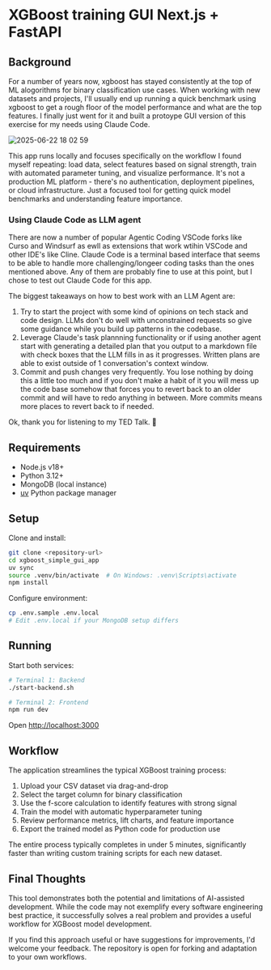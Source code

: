 # XGBoost training GUI Next.js + FastAPI

## Background

For a number of years now, xgboost has stayed consistently at the top of ML alogorithms for binary classification use cases. When working with new datasets and projects, I'll usually end up running a quick benchmark using xgboost to get a rough floor of the model performance and what are the top features. I finally just went for it and built a protoype GUI version of this exercise for my needs using Claude Code.

![2025-06-22 18 02 59](https://github.com/user-attachments/assets/47bf66b9-dd28-4bf9-a95c-a39a05239bc9)

This app runs locally and focuses specifically on the workflow I found myself repeating: load data, select features based on signal strength, train with automated parameter tuning, and visualize performance. It's not a production ML platform - there's no authentication, deployment pipelines, or cloud infrastructure. Just a focused tool for getting quick model benchmarks and understanding feature importance.

### Using Claude Code as LLM agent

There are now a number of popular Agentic Coding VSCode forks like Curso and Windsurf as ewll as extensions that work wtihin VSCode and other IDE's like Cline. Claude Code is a terminal based interface that seems to be able to handle more challenging/longeer coding tasks than the ones mentioned above. Any of them are probably fine to use at this point, but I chose to test out Claude Code for this app.

The biggest takeaways on how to best work with an LLM Agent are:

1) Try to start the project with some kind of opinions on tech stack and code design. LLMs don't do well with unconstrained requests so give some guidance while you build up patterns in the codebase.
2) Leverage Claude's task plannning functionality or if using another agent start with generating a detailed plan that you output to a markdown file with check boxes that the LLM fills in as it progresses. Written plans are able to exist outside of 1 conversation's context window.
3) Commit and push changes very frequently. You lose nothing by doing this a little too much and if you don't make a habit of it you will mess up the code base somehow that forces you to revert back to an older commit and will have to redo anything in between. More commits means more places to revert back to if needed.

Ok, thank you for listening to my TED Talk. 👏

## Requirements

- Node.js v18+
- Python 3.12+
- MongoDB (local instance)
- [uv](https://docs.astral.sh/uv/) Python package manager

## Setup

Clone and install:

```bash
git clone <repository-url>
cd xgboost_simple_gui_app
uv sync
source .venv/bin/activate  # On Windows: .venv\Scripts\activate
npm install
```

Configure environment:

```bash
cp .env.sample .env.local
# Edit .env.local if your MongoDB setup differs
```

## Running

Start both services:

```bash
# Terminal 1: Backend
./start-backend.sh

# Terminal 2: Frontend
npm run dev
```

Open <http://localhost:3000>

## Workflow

The application streamlines the typical XGBoost training process:

1. Upload your CSV dataset via drag-and-drop
2. Select the target column for binary classification
3. Use the f-score calculation to identify features with strong signal
4. Train the model with automatic hyperparameter tuning
5. Review performance metrics, lift charts, and feature importance
6. Export the trained model as Python code for production use

The entire process typically completes in under 5 minutes, significantly faster than writing custom training scripts for each new dataset.

## Final Thoughts

This tool demonstrates both the potential and limitations of AI-assisted development. While the code may not exemplify every software engineering best practice, it successfully solves a real problem and provides a useful workflow for XGBoost model development.

If you find this approach useful or have suggestions for improvements, I'd welcome your feedback. The repository is open for forking and adaptation to your own workflows.
